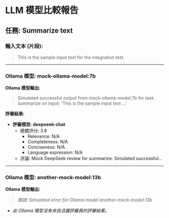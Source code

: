# LLM 模型比較報告

## 任務: Summarize text
### 輸入文本 (片段):
> This is the sample input text for the integration test.

--- --- ---
### Ollama 模型: mock-ollama-model:7b

**Ollama 模型輸出:**
> Simulated successful output from mock-ollama-model:7b for task summarize on input: 'This is the sample input text ...'

**評審結果:**
- **評審模型: deepseek-chat**
  - 總體評分: 3.8
    - Relevance: N/A
    - Completeness: N/A
    - Conciseness: N/A
    - Language expression: N/A
  - 評論: Mock DeepSeek review for summarize: Simulated successful...


--- --- ---
### Ollama 模型: another-mock-model:13b

**Ollama 模型輸出:**
> _錯誤: Simulated error for Ollama model another-mock-model:13b_

- _此 Ollama 模型沒有來自活躍評審員的評審結果。_
